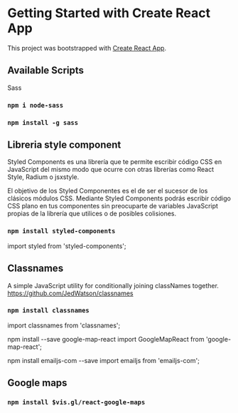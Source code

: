 # Getting Started with Create React App

This project was bootstrapped with [Create React App](https://github.com/facebook/create-react-app).

## Available Scripts
Sass
### `npm i node-sass`

### `npm install -g sass`

## Libreria style component

Styled Components es una librería que te permite escribir código CSS en JavaScript del mismo modo que ocurre con otras librerías como React Style, Radium o jsxstyle.

El objetivo de los Styled Componentes es el de ser el sucesor de los clásicos módulos CSS. Mediante Styled Components podrás escribir código CSS plano en tus componentes sin preocuparte de variables JavaScript propias de la librería que utilices o de posibles colisiones.

### `npm install styled-components`

import styled from 'styled-components';



## Classnames
A simple JavaScript utility for conditionally joining classNames together.
https://github.com/JedWatson/classnames
### `npm install classnames`
import classnames from 'classnames';



npm install --save google-map-react
import GoogleMapReact from 'google-map-react';


npm install emailjs-com --save
import emailjs from 'emailjs-com';


## Google maps
### `npm install $vis.gl/react-google-maps`
